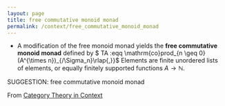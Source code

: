 ```yaml
---
layout: page
title: free commutative monoid monad
permalink: /context/free_commutative_monoid_monad
---
```

-  A modification of the free monoid monad yields the **free commutative monoid monad** defined by $ TA :eqq \mathrm{co}prod_{n \geq 0} (A^{\times n})_{/\Sigma_n}\rlap{,}}$ Elements are finite unordered lists of elements, or equally finitely supported functions $A \to \mathbb{N}$.

SUGGESTION: free commutative monoid monad

From [Category Theory in Context](https://mathgloss.github.io/MathGloss/context.html)